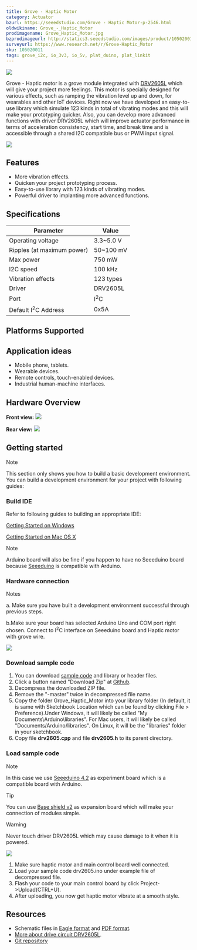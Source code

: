```yaml
---
title: Grove - Haptic Motor
category: Actuator
bzurl: https://seeedstudio.com/Grove - Haptic Motor-p-2546.html
oldwikiname: Grove_-_Haptic_Motor
prodimagename: Grove_Haptic_Motor.jpg
bzprodimageurl: http://statics3.seeedstudio.com/images/product/105020011 1.jpg
surveyurl: https://www.research.net/r/Grove-Haptic_Motor
sku: 105020011
tags: grove_i2c, io_3v3, io_5v, plat_duino, plat_linkit
---
```


![](https://raw.githubusercontent.com/SeeedDocument/Grove-Haptic_Motor/master/img/Grove_Haptic_Motor.jpg)

Grove - Haptic motor is a grove module integrated with [DRV2605L](http://www.ti.com/product/DRV2605L) which will give your project more feelings. This motor is specially designed for various effects, such as ramping the vibration level up and down, for wearables and other IoT devices. Right now we have developed an easy-to-use library which simulate 123 kinds in total of vibrating modes and this will make your prototyping quicker. Also, you can develop more advanced functions with driver DRV2605L which will improve actuator performance in terms of acceleration consistency, start time, and break time and is accessible through a shared I2C compatible bus or PWM input signal.

[![](https://raw.githubusercontent.com/SeeedDocument/common/master/Get_One_Now_Banner.png)](http://www.seeedstudio.com/depot/Grove%C2%A0%C2%A0Haptic%C2%A0Motor-p-2546.html)

Features
--------

-   More vibration effects.
-   Quicken your project prototyping process.
-   Easy-to-use library with 123 kinds of vibrating modes.
-   Powerful driver to implanting more advanced functions.

Specifications
-------------

| Parameter                      | Value          |
|--------------------------------|----------------|
| Operating voltage              | 3.3~5.0 V      |
| Ripples (at maximum power)     | 50~100 mV      |
| Max power                      | 750 mW         |
| I2C speed                      | 100 kHz        |
| Vibration effects              | 123 types      |
| Driver                         | DRV2605L       |
| Port                           | I<sup>2</sup>C |
| Default I<sup>2</sup>C Address | 0x5A           |

Platforms Supported
-------------------

Application ideas
-----------------

-   Mobile phone, tablets.
-   Wearable devices.
-   Remote controls, touch-enabled devices.
-   Industrial human-machine interfaces.

Hardware Overview
-----------------

**Front view:**
![](https://raw.githubusercontent.com/SeeedDocument/Grove-Haptic_Motor/master/img/Grove_Haptic_Motor.jpg)

**Rear view:**
![](https://raw.githubusercontent.com/SeeedDocument/Grove-Haptic_Motor/master/img/Grove_Haptic_Motor_back.jpg)

Getting started
---------------

<div class="admonition note">
<p class="admonition-title">Note</p>
This section only shows you how to build a basic development environment. You can build a development environment for your project with following guides:
</div>

### Build IDE

Refer to following guides to building an appropriate IDE:

[Getting Started on Windows](/Seeeduino_v4.2#Getting_Started_on_Windows)

[Getting Started on Mac OS X](/Seeeduino_v4.2#Getting_Started_on_Mac_OS_X)

<div class="admonition note">
<p class="admonition-title">Note</p>
Arduino board will also be fine if you happen to have no Seeeduino board because <a href="/Seeeduino_v4.2">Seeeduino</a> is compatible with Arduino.
</div>

### Hardware connection

<div class="admonition note">
<p class="admonition-title">Notes</p>
<p>a. Make sure you have built a development environment successful through previous steps.</p>
<p>b.Make sure your board has selected Arduino Uno and COM port right chosen. Connect to I<sup>2</sup>C interface on Seeeduino board and Haptic motor with grove wire.</p>
</div>

![](https://raw.githubusercontent.com/SeeedDocument/Grove-Haptic_Motor/master/img/Grove_haptic_motor_connection.jpg)

### Download sample code

1.  You can download [sample code](https://github.com/Seeed-Studio/Grove_Haptic_Motor) and library or header files.
2.  Click a button named "Download Zip" at [Github](https://github.com/Seeed-Studio/Grove_Haptic_Motor).
3.  Decompress the downloaded ZIP file.
4.  Remove the "-master" twice in decompressed file name.
5.  Copy the folder Grove_Haptic_Motor into your library folder (In default, it is same with Sketchbook Location which can be found by clicking File &gt; Preference).Under Windows, it will likely be called "My Documents\Arduino\libraries". For Mac users, it will likely be called "Documents/Arduino/libraries". On Linux, it will be the "libraries" folder in your sketchbook.
6.  Copy file **drv2605.cpp** and file **drv2605.h** to its parent directory.

### Load sample code

<div class="admonition note">
<p class="admonition-title">Note</p>
In this case we use <a href="/Seeeduino_v4.2">Seeeduino 4.2</a> as experiment board which is a compatible board with Arduino.
</div>

<div class="admonition tip">
<p class="admonition-title">Tip</p>
You can use <a href="/Base_Shield_V2">Base shield v2</a> as expansion board which will make your connection of modules simple.
</div>


<div class="admonition warning">
<p class="admonition-title">Warning</p>
Never touch driver DRV2605L which may cause damage to it when it is powered.
</div>

![](https://raw.githubusercontent.com/SeeedDocument/Grove-Haptic_Motor/master/img/Grove_Haptic_Motor_cautions.png)

1.  Make sure haptic motor and main control board well connected.
2.  Load your sample code drv2605.ino under example file of decompressed file.
3.  Flash your code to your main control board by click Project->Upload(CTRL+U).
4.  After uploading, you now get haptic motor vibrate at a smooth style.

Resources
---------

-   Schematic files in [Eagle format](https://raw.githubusercontent.com/SeeedDocument/Grove-Haptic_Motor/master/res/Grove_Haptic_Motor_v0.9_Eagle.zip) and [PDF format](https://raw.githubusercontent.com/SeeedDocument/Grove-Haptic_Motor/master/res/Grove_Haptic_Motor_v0.9_SCH.pdf).
-   [More about drive circuit DRV2605L](http://www.ti.com/product/DRV2605L).
-   [Git repository](https://github.com/Seeed-Studio/Grove_Haptic_Motor)

<!-- This Markdown file was created from http://www.seeedstudio.com/wiki/Grove_-_Haptic_Motor -->
